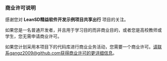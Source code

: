 ### 商业许可说明

感谢您对 **LeanSD精益软件开发示例项目共享出行** 项目的关注。

如果您是一名普通开发者，并且用于学习目的而非商业目的，或者您是高校教师或学生，您无需申请商业许可。

如果您计划采用本项目下的代码库进行商业业务活动，您需要一个商业许可。请联系gangz2009@github.com获得商业许可的更详细信息。

